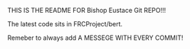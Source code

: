 THIS IS THE README FOR Bishop Eustace Git REPO!!!

The latest code sits in FRCProject/bert.

Remeber to always add A MESSEGE WITH EVERY COMMIT!
